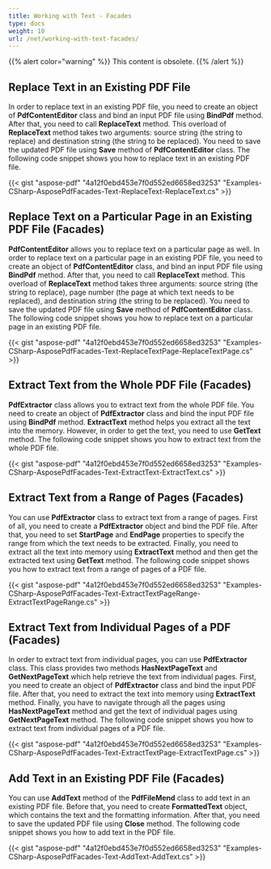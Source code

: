 ```yaml
---
title: Working with Text - Facades
type: docs
weight: 10
url: /net/working-with-text-facades/
---
```


{{% alert color="warning" %}}
This content is obsolete.
{{% /alert %}}

## **Replace Text in an Existing PDF File**
In order to replace text in an existing PDF file, you need to create an object of **PdfContentEditor** class and bind an input PDF file using **BindPdf** method. After that, you need to call **ReplaceText** method. This overload of **ReplaceText** method takes two arguments: source string (the string to replace) and destination string (the string to be replaced). You need to save the updated PDF file using **Save** method of **PdfContentEditor** class. The following code snippet shows you how to replace text in an existing PDF file.



{{< gist "aspose-pdf" "4a12f0ebd453e7f0d552ed6658ed3253" "Examples-CSharp-AsposePdfFacades-Text-ReplaceText-ReplaceText.cs" >}}
## **Replace Text on a Particular Page in an Existing PDF File (Facades)**
**PdfContentEditor** allows you to replace text on a particular page as well. In order to replace text on a particular page in an existing PDF file, you need to create an object of **PdfContentEditor** class, and bind an input PDF file using **BindPdf** method. After that, you need to call **ReplaceText** method. This overload of **ReplaceText** method takes three arguments: source string (the string to replace), page number (the page at which text needs to be replaced), and destination string (the string to be replaced). You need to save the updated PDF file using **Save** method of **PdfContentEditor** class. The following code snippet shows you how to replace text on a particular page in an existing PDF file.



{{< gist "aspose-pdf" "4a12f0ebd453e7f0d552ed6658ed3253" "Examples-CSharp-AsposePdfFacades-Text-ReplaceTextPage-ReplaceTextPage.cs" >}}
## **Extract Text from the Whole PDF File (Facades)**
**PdfExtractor** class allows you to extract text from the whole PDF file. You need to create an object of **PdfExtractor** class and bind the input PDF file using **BindPdf** method. **ExtractText** method helps you extract all the text into the memory. However, in order to get the text, you need to use **GetText** method. The following code snippet shows you how to extract text from the whole PDF file.



{{< gist "aspose-pdf" "4a12f0ebd453e7f0d552ed6658ed3253" "Examples-CSharp-AsposePdfFacades-Text-ExtractText-ExtractText.cs" >}}
## **Extract Text from a Range of Pages (Facades)**
You can use **PdfExtractor** class to extract text from a range of pages. First of all, you need to create a **PdfExtractor** object and bind the PDF file. After that, you need to set **StartPage** and **EndPage** properties to specify the range from which the text needs to be extracted. Finally, you need to extract all the text into memory using **ExtractText** method and then get the extracted text using **GetText** method. The following code snippet shows you how to extract text from a range of pages of a PDF file.



{{< gist "aspose-pdf" "4a12f0ebd453e7f0d552ed6658ed3253" "Examples-CSharp-AsposePdfFacades-Text-ExtractTextPageRange-ExtractTextPageRange.cs" >}}
## **Extract Text from Individual Pages of a PDF (Facades)**
In order to extract text from individual pages, you can use **PdfExtractor** class. This class provides two methods **HasNextPageText** and **GetNextPageText** which help retrieve the text from individual pages. First, you need to create an object of **PdfExtractor** class and bind the input PDF file. After that, you need to extract the text into memory using **ExtractText** method. Finally, you have to navigate through all the pages using **HasNextPageText** method and get the text of individual pages using **GetNextPageText** method. The following code snippet shows you how to extract text from individual pages of a PDF file.



{{< gist "aspose-pdf" "4a12f0ebd453e7f0d552ed6658ed3253" "Examples-CSharp-AsposePdfFacades-Text-ExtractTextPage-ExtractTextPage.cs" >}}
## **Add Text in an Existing PDF File (Facades)**
You can use **AddText** method of the **PdfFileMend** class to add text in an existing PDF file. Before that, you need to create **FormattedText** object, which contains the text and the formatting information. After that, you need to save the updated PDF file using **Close** method. The following code snippet shows you how to add text in the PDF file.



{{< gist "aspose-pdf" "4a12f0ebd453e7f0d552ed6658ed3253" "Examples-CSharp-AsposePdfFacades-Text-AddText-AddText.cs" >}}
